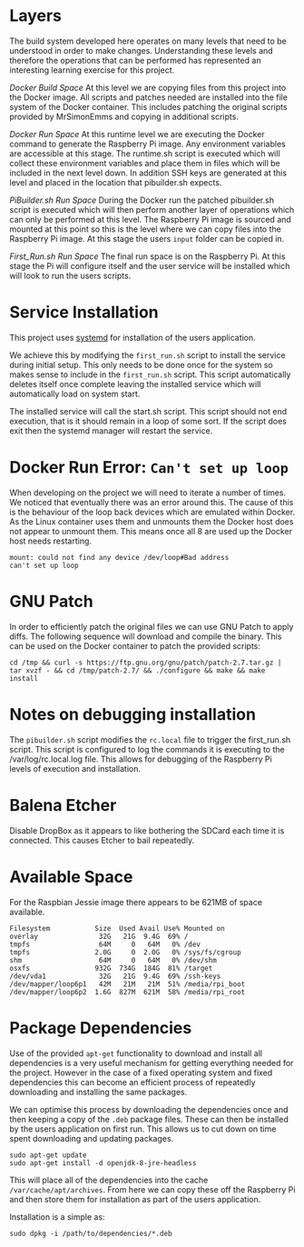 # Layers

The build system developed here operates on many levels that need to be understood in order to make changes. Understanding these levels and therefore the operations that can be performed has represented an interesting learning exercise for this project.

*Docker Build Space*
At this level we are copying files from this project into the Docker image. All scripts and patches needed are installed into the file system of the Docker container. This includes patching the original scripts provided by MrSimonEmms and copying in additional scripts.

*Docker Run Space*
At this runtime level we are executing the Docker command to generate the Raspberry Pi image. Any environment variables are accessible at this stage. The runtime.sh script is executed which will collect these environment variables and place them in files which will be included in the next level down. In addition SSH keys are generated at this level and placed in the location that pibuilder.sh expects.

*PiBuilder.sh Run Space*
During the Docker run the patched pibuilder.sh script is executed which will then perform another layer of operations which can only be performed at this level. The Raspberry Pi image is sourced and mounted at this point so this is the level where we can copy files into the Raspberry Pi image.
At this stage the users `input` folder can be copied in.

*First_Run.sh Run Space*
The final run space is on the Raspberry Pi. At this stage the Pi will configure itself and the user service will be installed which will look to run the users scripts.

# Service Installation

This project uses [systemd](https://www.raspberrypi.org/documentation/linux/usage/systemd.md) for installation of the users application.

We achieve this by modifying the `first_run.sh` script to install the service during initial setup. This only needs to be done once for the system so makes sense to include in the `first_run.sh` script. This script automatically deletes itself once complete leaving the installed service which will automatically load on system start.

The installed service will call the start.sh script. This script should not end execution, that is it should remain in a loop of some sort. If the script does exit then the systemd manager will restart the service.

# Docker Run Error: `Can't set up loop`

When developing on the project we will need to iterate a number of times. We noticed that eventually there was an error around this. The cause of this is the behaviour of the loop back devices which are emulated within Docker. As the Linux container uses them and unmounts them the Docker host does not appear to unmount them. This means once all 8 are used up the Docker host needs restarting.

```
mount: could not find any device /dev/loop#Bad address
can't set up loop
```

# GNU Patch

In order to efficiently patch the original files we can use GNU Patch to apply diffs. The following sequence will download and compile the binary. This can be used on the Docker container to patch the provided scripts:

```
cd /tmp && curl -s https://ftp.gnu.org/gnu/patch/patch-2.7.tar.gz | tar xvzf - && cd /tmp/patch-2.7/ && ./configure && make && make install
```

# Notes on debugging installation

The `pibuilder.sh` script modifies the `rc.local` file to trigger the first_run.sh script. This script is configured to log the commands it is executing to the /var/log/rc.local.log file. This allows for debugging of the Raspberry Pi levels of execution and installation.

# Balena Etcher

Disable DropBox as it appears to like bothering the SDCard each time it is connected. This causes Etcher to bail repeatedly.

# Available Space

For the Raspbian Jessie image there appears to be 621MB of space available.

```
Filesystem           Size  Used Avail Use% Mounted on
overlay               32G   21G  9.4G  69% /
tmpfs                 64M     0   64M   0% /dev
tmpfs                2.0G     0  2.0G   0% /sys/fs/cgroup
shm                   64M     0   64M   0% /dev/shm
osxfs                932G  734G  184G  81% /target
/dev/vda1             32G   21G  9.4G  69% /ssh-keys
/dev/mapper/loop6p1   42M   21M   21M  51% /media/rpi_boot
/dev/mapper/loop6p2  1.6G  827M  621M  58% /media/rpi_root
```

# Package Dependencies

Use of the provided `apt-get` functionality to download and install all dependencies is a very useful mechanism for getting everything needed for the project. However in the case of a fixed operating system and fixed dependencies this can become an efficient process of repeatedly downloading and installing the same packages.

We can optimise this process by downloading the dependencies once and then keeping a copy of the `.deb` package files. These can then be installed by the users application on first run. This allows us to cut down on time spent downloading and updating packages.

```
sudo apt-get update
sudo apt-get install -d openjdk-8-jre-headless
```
This will place all of the dependencies into the cache `/var/cache/apt/archives`. From here we can copy these off the Raspberry Pi and then store them for installation as part of the users application.

Installation is a simple as:

```
sudo dpkg -i /path/to/dependencies/*.deb
```